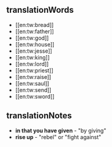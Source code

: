 ## translationWords

* [[en:tw:bread]]
* [[en:tw:father]]
* [[en:tw:god]]
* [[en:tw:house]]
* [[en:tw:jesse]]
* [[en:tw:king]]
* [[en:tw:lord]]
* [[en:tw:priest]]
* [[en:tw:raise]]
* [[en:tw:saul]]
* [[en:tw:send]]
* [[en:tw:sword]]

## translationNotes

* **in that you have given** - "by giving"
* **rise up** - "rebel" or "fight against"

